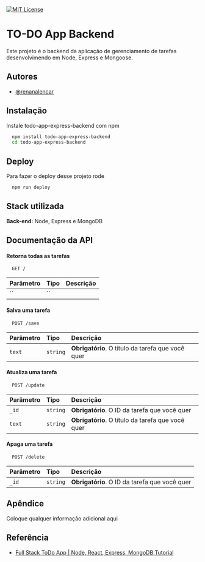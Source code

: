 [![MIT License](https://img.shields.io/badge/License-MIT-green.svg)](https://choosealicense.com/licenses/mit/)


# TO-DO App Backend

Este projeto é o backend da aplicação de gerenciamento de tarefas desenvolvimendo em Node, Express e Mongoose.


## Autores

- [@renanalencar](https://www.github.com/renanalencar)


## Instalação

Instale todo-app-express-backend com npm

```bash
  npm install todo-app-express-backend
  cd todo-app-express-backend
```
    
## Deploy

Para fazer o deploy desse projeto rode

```bash
  npm run deploy
```


## Stack utilizada

**Back-end:** Node, Express e MongoDB


## Documentação da API

#### Retorna todas as tarefas

```http
  GET /
```

| Parâmetro   | Tipo       | Descrição                           |
| :---------- | :--------- | :---------------------------------- |
| `` | `` |  |

#### Salva uma tarefa

```http
  POST /save
```

| Parâmetro   | Tipo       | Descrição                                   |
| :---------- | :--------- | :------------------------------------------ |
| `text`      | `string` | **Obrigatório**. O título da tarefa que você quer |

#### Atualiza uma tarefa

```http
  POST /update
```

| Parâmetro   | Tipo       | Descrição                                   |
| :---------- | :--------- | :------------------------------------------ |
| `_id`      | `string` | **Obrigatório**. O ID da tarefa que você quer |
| `text`      | `string` | **Obrigatório**. O título da tarefa que você quer |

#### Apaga uma tarefa

```http
  POST /delete
```

| Parâmetro   | Tipo       | Descrição                                   |
| :---------- | :--------- | :------------------------------------------ |
| `_id`      | `string` | **Obrigatório**. O ID da tarefa que você quer |

## Apêndice

Coloque qualquer informação adicional aqui


## Referência

 - [Full Stack ToDo App | Node, React, Express, MongoDB Tutorial](https://thebravecoders.com/full-stack-todo-app)
 